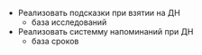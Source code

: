 * Реализовать подсказки при взятии на ДН
    * база исследований
* Реализовать системму напоминаний при ДН 
    * база сроков
